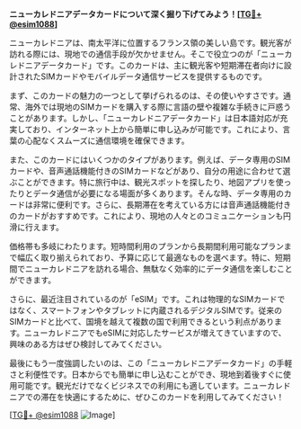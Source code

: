 **ニューカレドニアデータカードについて深く掘り下げてみよう！[[TG💪+ @esim1088](https://t.me/s/esim1088)]**

ニューカレドニアは、南太平洋に位置するフランス領の美しい島です。観光客が訪れる際には、現地での通信手段が欠かせません。そこで役立つのが「ニューカレドニアデータカード」です。このカードは、主に観光客や短期滞在者向けに設計されたSIMカードやモバイルデータ通信サービスを提供するものです。

まず、このカードの魅力の一つとして挙げられるのは、その使いやすさです。通常、海外では現地のSIMカードを購入する際に言語の壁や複雑な手続きに戸惑うことがあります。しかし、「ニューカレドニアデータカード」は日本語対応が充実しており、インターネット上から簡単に申し込みが可能です。これにより、言葉の心配なくスムーズに通信環境を確保できます。

また、このカードにはいくつかのタイプがあります。例えば、データ専用のSIMカードや、音声通話機能付きのSIMカードなどがあり、自分の用途に合わせて選ぶことができます。特に旅行中は、観光スポットを探したり、地図アプリを使ったりとデータ通信が必要になる場面が多くあります。そんな時、データ専用のカードは非常に便利です。さらに、長期滞在を考えている方には音声通話機能付きのカードがおすすめです。これにより、現地の人々とのコミュニケーションも円滑に行えます。

価格帯も多岐にわたります。短時間利用のプランから長期間利用可能なプランまで幅広く取り揃えられており、予算に応じて最適なものを選べます。特に、短期間でニューカレドニアを訪れる場合、無駄なく効率的にデータ通信を楽しむことができます。

さらに、最近注目されているのが「eSIM」です。これは物理的なSIMカードではなく、スマートフォンやタブレットに内蔵されるデジタルSIMです。従来のSIMカードと比べて、国境を越えて複数の国で利用できるという利点があります。ニューカレドニアでもeSIMに対応したサービスが増えてきていますので、興味のある方はぜひ検討してみてください。

最後にもう一度強調したいのは、この「ニューカレドニアデータカード」の手軽さと利便性です。日本からでも簡単に申し込むことができ、現地到着後すぐに使用可能です。観光だけでなくビジネスでの利用にも適しています。ニューカレドニアでの滞在を快適にするために、ぜひこのカードを利用してみてください！

[[TG💪+ @esim1088](https://t.me/s/esim1088) ![Image](https://i.postimg.cc/Y0z9fWf4/image.png)]